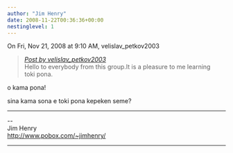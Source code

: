 ```yaml
---
author: "Jim Henry"
date: 2008-11-22T00:36:36+00:00
nestinglevel: 1
---
```

On Fri, Nov 21, 2008 at 9:10 AM, velislav\_petkov2003  

> [_Post by velislav\_petkov2003_](/iQ4VZxOB/hello-to-all-from-this-group#post1)  
> Hello to everybody from this group.It is a pleasure to me learning  
> toki pona.  
> 

o kama pona!  
  
sina kama sona e toki pona kepeken seme?  

***

\--  
Jim Henry  
http://www.pobox.com/~jimhenry/  


***